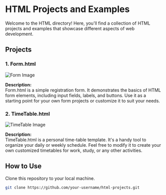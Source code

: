# HTML Projects and Examples

Welcome to the HTML directory! Here, you'll find a collection of HTML projects and examples that showcase different aspects of web development.

## Projects

### 1. Form.html

![Form Image](https://drive.google.com/file/d/1OfyB_Avfq2dCto5nFvU0yPSIOKekFEHj/view?usp=drive_link)

**Description:**  
Form.html is a simple registration form. It demonstrates the basics of HTML form elements, including input fields, labels, and buttons. Use it as a starting point for your own form projects or customize it to suit your needs.

### 2. TimeTable.html

![TimeTable Image](https://drive.google.com/file/d/1PJjgz04XrD5eFIzDLgrxZezuEmTbEy7g/view?usp=sharing)

**Description:**  
TimeTable.html is a personal time-table template. It's a handy tool to organize your daily or weekly schedule. Feel free to modify it to create your own customized timetables for work, study, or any other activities.

## How to Use

  Clone this repository to your local machine.

   ```bash
   git clone https://github.com/your-username/html-projects.git
